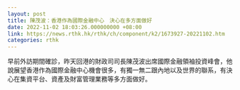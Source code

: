 ```yaml
---
layout: post
title: 陳茂波：香港作為國際金融中心　決心在多方面做好
date: 2022-11-02 18:03:26.000000000 +08:00
link: https://news.rthk.hk/rthk/ch/component/k2/1673927-20221102.htm
categories: rthk
---
```


早前外訪期間確診，昨天回港的財政司司長陳茂波出席國際金融領袖投資峰會，他說展望香港作為國際金融中心機會很多，有獨一無二跟內地以及世界的聯系，有決心在集資平台、資產及財富管理業務等多方面做好。

